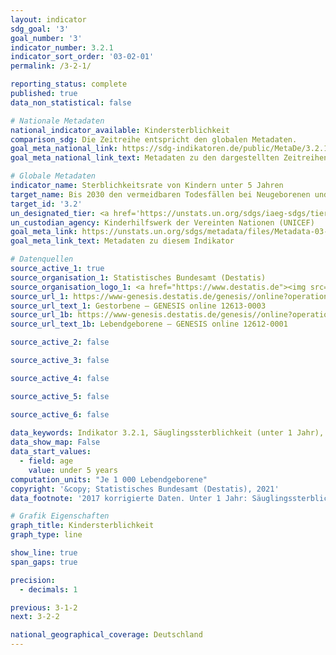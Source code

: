 ```yaml
---
layout: indicator    
sdg_goal: '3'    
goal_number: '3'    
indicator_number: 3.2.1    
indicator_sort_order: '03-02-01'    
permalink: /3-2-1/    

reporting_status: complete    
published: true    
data_non_statistical: false    

# Nationale Metadaten    
national_indicator_available: Kindersterblichkeit    
comparison_sdg: Die Zeitreihe entspricht den globalen Metadaten.    
goal_meta_national_link: https://sdg-indikatoren.de/public/MetaDe/3.2.1.pdf    
goal_meta_national_link_text: Metadaten zu den dargestellten Zeitreihen    

# Globale Metadaten    
indicator_name: Sterblichkeitsrate von Kindern unter 5 Jahren    
target_name: Bis 2030 den vermeidbaren Todesfällen bei Neugeborenen und Kindern unter 5 Jahren ein Ende setzen, mit dem von allen Ländern zu verfolgenden Ziel, die Sterblichkeit bei Neugeborenen mindestens auf 12 je 1&nbsp;000 Lebendgeburten und bei Kindern unter 5 Jahren mindestens auf 25 je 1&nbsp;000 Lebendgeburten zu senken    
target_id: '3.2'    
un_designated_tier: <a href='https://unstats.un.org/sdgs/iaeg-sdgs/tier-classification/' title='Klicken Sie hier um weitere Informationen zur UN-Tier-Klassifikation zu erhalten.'  target='_blank'>Tier I</a>    
un_custodian_agency: Kinderhilfswerk der Vereinten Nationen (UNICEF)    
goal_meta_link: https://unstats.un.org/sdgs/metadata/files/Metadata-03-02-01.pdf    
goal_meta_link_text: Metadaten zu diesem Indikator    

# Datenquellen
source_active_1: true
source_organisation_1: Statistisches Bundesamt (Destatis)
source_organisation_logo_1: <a href="https://www.destatis.de"><img src="https://g205sdgs.github.io/sdg-indicators/public/OrgImgDe/destatis.png" alt="Logo destatis" style="height:60px; width:148px"/></a>
source_url_1: https://www-genesis.destatis.de/genesis//online?operation=table&code=12613-0003&bypass=true&language=de
source_url_text_1: Gestorbene – GENESIS online 12613-0003
source_url_1b: https://www-genesis.destatis.de/genesis//online?operation=table&code=12612-0001&bypass=true&language=de
source_url_text_1b: Lebendgeborene – GENESIS online 12612-0001

source_active_2: false

source_active_3: false

source_active_4: false

source_active_5: false

source_active_6: false
    
data_keywords: Indikator 3.2.1, Säuglingssterblichkeit (unter 1 Jahr), Kindersterblichkeit unter 5 Jahren    
data_show_map: False    
data_start_values: 
  - field: age
    value: under 5 years    
computation_units: "Je 1 000 Lebendgeborene"    
copyright: '&copy; Statistisches Bundesamt (Destatis), 2021'    
data_footnote: '2017 korrigierte Daten. Unter 1 Jahr: Säuglingssterblichkeit.'    

# Grafik Eigenschaften    
graph_title: Kindersterblichkeit    
graph_type: line    

show_line: true
span_gaps: true

precision:
  - decimals: 1    

previous: 3-1-2    
next: 3-2-2    

national_geographical_coverage: Deutschland    
---
```


<span></span>